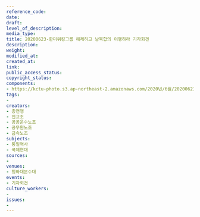 ```yaml
---
reference_code: 
date: 
draft: 
level_of_description: 
media_type: 
title: 20200623-한미워킹그룹 해체하고 남북합의 이행하라 기자회견
description: 
weight: 
modified_at: 
created_at: 
link: 
public_access_status: 
copyright_status: 
components:
- https://kctu-photo.s3.ap-northeast-2.amazonaws.com/2020년/6월/20200623-한미워킹그룹+해체하고+남북합의+이행하라+기자회견/늘푸른소나무_10.jpg
tags:
- 
creators:
- 총연맹
- 전교조
- 공공운수노조
- 공무원노조
- 금속노조
subjects:
- 통일역사
- 국제연대
sources:
- 
venues:
- 청와대분수대
events:
- 기자회견
culture_workers:
- 
issues:
- 
---
```

